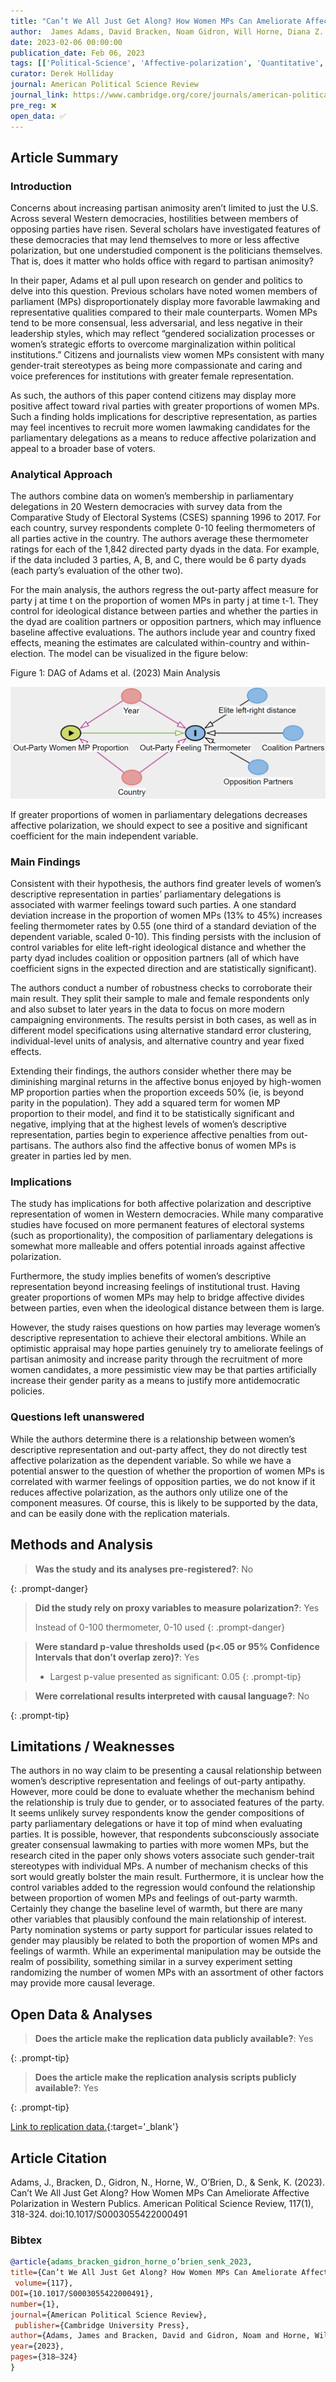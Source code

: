 ```yaml
---
title: "Can’t We All Just Get Along? How Women MPs Can Ameliorate Affective Polarization in Western Publics"
author:  James Adams, David Bracken, Noam Gidron, Will Horne, Diana Z. O’Brien, Kaitlin Senk
date: 2023-02-06 00:00:00
publication_date: Feb 06, 2023
tags: [['Political-Science', 'Affective-polarization', 'Quantitative', 'Descriptive', 'International']]
curator: Derek Holliday
journal: American Political Science Review
journal_link: https://www.cambridge.org/core/journals/american-political-science-review/article/cant-we-all-just-get-along-how-women-mps-can-ameliorate-affective-polarization-in-western-publics/D9F115F8EA9677F6AFC9E6D76392B8D5
pre_reg: ❌
open_data: ✅
---
```


## Article Summary

### Introduction ###
Concerns about increasing partisan animosity aren’t limited to just the U.S. Across several Western democracies, hostilities between members of opposing parties have risen. Several scholars have investigated features of these democracies that may lend themselves to more or less affective polarization, but one understudied component is the politicians themselves. That is, does it matter who holds office with regard to partisan animosity?

In their paper, Adams et al pull upon research on gender and politics to delve into this question. Previous scholars have noted women members of parliament (MPs) disproportionately display more favorable lawmaking and representative qualities compared to their male counterparts. Women MPs tend to be more consensual, less adversarial, and less negative in their leadership styles, which may reflect “gendered socialization processes or women’s strategic efforts to overcome marginalization within political institutions.” Citizens and journalists view women MPs consistent with many gender-trait stereotypes as being more compassionate and caring and voice preferences for institutions with greater female representation. 

As such, the authors of this paper contend citizens may display more positive affect toward rival parties with greater proportions of women MPs. Such a finding holds implications for descriptive representation, as parties may feel incentives to recruit more women lawmaking candidates for the parliamentary delegations as a means to reduce affective polarization and appeal to a broader base of voters.

### Analytical Approach ###
The authors combine data on women’s membership in parliamentary delegations in 20 Western democracies with survey data from the Comparative Study of Electoral Systems (CSES) spanning 1996 to 2017. For each country, survey respondents complete 0-10 feeling thermometers of all parties active in the country. The authors average these thermometer ratings for each of the 1,842 directed party dyads in the data. For example, if the data included 3 parties, A, B, and C, there would be 6 party dyads (each party’s evaluation of the other two). 

For the main analysis, the authors regress the out-party affect measure for party j at time t on the proportion of women MPs in party j at time t-1. They control for ideological distance between parties and whether the parties in the dyad are coalition partners or opposition partners, which may influence baseline affective evaluations. The authors include year and country fixed effects, meaning the estimates are calculated within-country and within-election. The model can be visualized in the figure below:

Figure 1: DAG of Adams et al. (2023) Main Analysis

![DAG of Adams et al. (2023)](/assets/img/Adams-et-al_2023_Holliday.png)

If greater proportions of women in parliamentary delegations decreases affective polarization, we should expect to see a positive and significant coefficient for the main independent variable.

### Main Findings ###
Consistent with their hypothesis, the authors find greater levels of women’s descriptive representation in parties’ parliamentary delegations is associated with warmer feelings toward such parties. A one standard deviation increase in the proportion of women MPs (13% to 45%) increases feeling thermometer rates by 0.55 (one third of a standard deviation of the dependent variable, scaled 0-10). This finding persists with the inclusion of control variables for elite left-right ideological distance and whether the party dyad includes coalition or opposition partners (all of which have coefficient signs in the expected direction and are statistically significant). 

The authors conduct a number of robustness checks to corroborate their main result. They split their sample to male and female respondents only and also subset to later years in the data to focus on more modern campaigning environments. The results persist in both cases, as well as in different model specifications using alternative standard error clustering, individual-level units of analysis, and alternative country and year fixed effects.

Extending their findings, the authors consider whether there may be diminishing marginal returns in the affective bonus enjoyed by high-women MP proportion parties when the proportion exceeds 50% (ie, is beyond parity in the population). They add a squared term for women MP proportion to their model, and find it to be statistically significant and negative, implying that at the highest levels of women’s descriptive representation, parties begin to experience affective penalties from out-partisans. The authors also find the affective bonus of women MPs is greater in parties led by men.

### Implications ###
The study has implications for both affective polarization and descriptive representation of women in Western democracies. While many comparative studies have focused on more permanent features of electoral systems (such as proportionality), the composition of parliamentary delegations is somewhat more malleable and offers potential inroads against affective polarization.

Furthermore, the study implies benefits of women’s descriptive representation beyond increasing feelings of institutional trust. Having greater proportions of women MPs may help to bridge affective divides between parties, even when the ideological distance between them is large.

However, the study raises questions on how parties may leverage women’s descriptive representation to achieve their electoral ambitions. While an optimistic appraisal may hope parties genuinely try to ameliorate feelings of partisan animosity and increase parity through the recruitment of more women candidates, a more pessimistic view may be that parties artificially increase their gender parity as a means to justify more antidemocratic policies. 

### Questions left unanswered ###
While the authors determine there is a relationship between women’s descriptive representation and out-party affect, they do not directly test affective polarization as the dependent variable. So while we have a potential answer to the question of whether the proportion of women MPs is correlated with warmer feelings of opposition parties, we do not know if it reduces affective polarization, as the authors only utilize one of the component measures. Of course, this is likely to be supported by the data, and can be easily done with the replication materials.


## Methods and Analysis

> **Was the study and its analyses pre-registered?**: No
> 
{: .prompt-danger}

> **Did the study rely on proxy variables to measure polarization?**: Yes
> 
> 
> Instead of 0-100 thermometer, 0-10 used
{: .prompt-danger}


> **Were standard p-value thresholds used (p<.05 or 95% Confidence Intervals that don’t overlap zero)?**: Yes
> 
> - Largest p-value presented as significant: 0.05
{: .prompt-tip}

> **Were correlational results interpreted with causal language?**: No
> 
{: .prompt-tip}

## Limitations / Weaknesses

The authors in no way claim to be presenting a causal relationship between women’s descriptive representation and feelings of out-party antipathy. However, more could be done to evaluate whether the mechanism behind the relationship is truly due to gender, or to associated features of the party. It seems unlikely survey respondents know the gender compositions of party parliamentary delegations or have it top of mind when evaluating parties. It is possible, however, that respondents subconsciously associate greater consensual lawmaking to parties with more women MPs, but the research cited in the paper only shows voters associate such gender-trait stereotypes with individual MPs. A number of mechanism checks of this sort would greatly bolster the main result.  Furthermore, it is unclear how the control variables added to the regression would confound the relationship between proportion of women MPs and feelings of out-party warmth. Certainly they change the baseline level of warmth, but there are many other variables that plausibly confound the main relationship of interest. Party nomination systems or party support for particular issues related to gender may plausibly be related to both the proportion of women MPs and feelings of warmth. While an experimental manipulation may be outside the realm of possibility, something similar in a survey experiment setting randomizing the number of women MPs with an assortment of other factors may provide more causal leverage.

## Open Data & Analyses

> **Does the article make the replication data publicly available?**: Yes
> 
{: .prompt-tip}

> **Does the article make the replication analysis scripts publicly available?**: Yes
> 
{: .prompt-tip}


[Link to replication data.](https://dataverse.harvard.edu/dataset.xhtml?persistentId=doi:10.7910/DVN/AHQRVR){:target='_blank'}

## Article Citation

Adams, J., Bracken, D., Gidron, N., Horne, W., O’Brien, D., & Senk, K. (2023). Can’t We All Just Get Along? How Women MPs Can Ameliorate Affective Polarization in Western Publics. American Political Science Review, 117(1), 318-324. doi:10.1017/S0003055422000491

### Bibtex

```bibtex
@article{adams_bracken_gidron_horne_o’brien_senk_2023, 
title={Can’t We All Just Get Along? How Women MPs Can Ameliorate Affective Polarization in Western Publics},
 volume={117}, 
DOI={10.1017/S0003055422000491}, 
number={1}, 
journal={American Political Science Review},
 publisher={Cambridge University Press}, 
author={Adams, James and Bracken, David and Gidron, Noam and Horne, Will and O’Brien, Diana Z. and Senk, Kaitlin}, 
year={2023}, 
pages={318–324}
}

```

